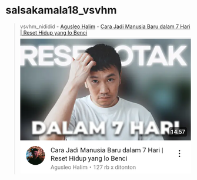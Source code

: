 # salsakamala18_vsvhm
> vsvhm_nididid - [Agusleo Halim](https://m.youtube.com/@AgusleoHalim) - [Cara Jadi Manusia Baru dalam 7 Hari | Reset Hidup yang lo Benci](https://youtu.be/gPdKGv9ZuAU) <img src="media/gPdKGv9ZuAU/Screenshot_2024-11-12-21-11-46-22.png">

